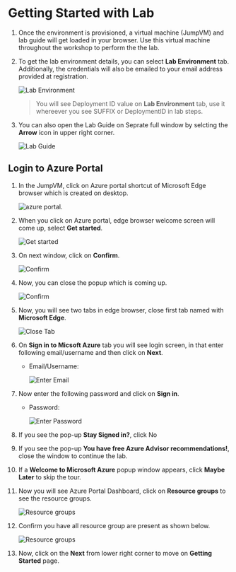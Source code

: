 # Getting Started with Lab

1. Once the environment is provisioned, a virtual machine (JumpVM) and lab guide will get loaded in your browser. Use this virtual machine throughout the workshop to perform the the lab.
1. To get the lab environment details, you can select **Lab Environment** tab. Additionally, the credentials will also be emailed to your email address provided at registration.

   ![](images/lob01.png "Lab Environment")
 
    > You will see Deployment ID value on **Lab Environment** tab, use it whereever you see SUFFIX or DeploymentID in lab steps.
 
1. You can also open the Lab Guide on Seprate full window by selcting the **Arrow** icon in upper right corner.

   ![](images/lob02.png "Lab Guide")
 
## Login to Azure Portal
1. In the JumpVM, click on Azure portal shortcut of Microsoft Edge browser which is created on desktop.

   ![azure portal.](images/azure-portal.png)
   
1. When you click on Azure portal, edge browser welcome screen will come up, select **Get started**.

   ![](images/edge-get-started-window.png "Get started")
   
1. On next window, click on **Confirm**.

   ![](./images/edge-confirm01.png "Confirm")
   
1. Now, you can close the popup which is coming up.

   ![](images/edge-continue.png "Confirm")
   
1. Now, you will see two tabs in edge browser, close first tab named with **Microsoft Edge**.

   ![](images/click-sign-in-to-microsoft-azure-tab.png "Close Tab")
   
1. On **Sign in to Micsoft Azure** tab you will see login screen, in that enter following email/username and then click on **Next**. 
   * Email/Username: <inject key="AzureAdUserEmail"></inject>
   
     ![](images/azure-login-enter-email.png "Enter Email")
     
1. Now enter the following password and click on **Sign in**.
   * Password: <inject key="AzureAdUserPassword"></inject>
   
     ![](images/azure-login-enter-password.png "Enter Password")
     
1. If you see the pop-up **Stay Signed in?**, click No

1. If you see the pop-up **You have free Azure Advisor recommendations!**, close the window to continue the lab.

1. If a **Welcome to Microsoft Azure** popup window appears, click **Maybe Later** to skip the tour.
   
1. Now you will see Azure Portal Dashboard, click on **Resource groups** to see the resource groups.

   ![](images/resource-groups.png "Resource groups")
   
1. Confirm you have all resource group are present as shown below.

   ![](images/resource-groups-02.png "Resource groups")
   
1. Now, click on the **Next** from lower right corner to move on **Getting Started** page.

